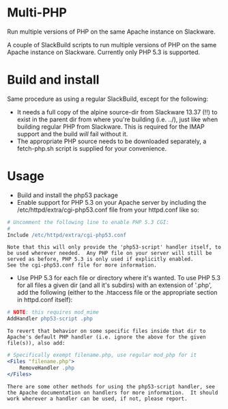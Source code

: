 Multi-PHP
=========

Run multiple versions of PHP on the same Apache instance on Slackware.

A couple of SlackBuild scripts to run multiple versions of PHP on the same
Apache instance on Slackware.  Currently only PHP 5.3 is supported.


Build and install
========
Same procedure as using a regular SlackBuild, except for the following:
*   It needs a full copy of the alpine source-dir from Slackware 13.37 (!!)
    to exist in the parent dir from where you're building (i.e. ../), just
    like when building regular PHP from Slackware.  This is required for the
    IMAP support and the build *will* fail without it.
*   The appropriate PHP source needs to be downloaded separately, a
    fetch-php.sh script is supplied for your convenience.


Usage
=====
*   Build and install the php53 package
*   Enable support for PHP 5.3 on your Apache server by including the
    /etc/httpd/extra/cgi-php53.conf file from your httpd.conf like so:

```apache
# Uncomment the following line to enable PHP 5.3 CGI:
#
Include /etc/httpd/extra/cgi-php53.conf
```
    Note that this will only provide the 'php53-script' handler itself, to
    be used wherever needed.  Any PHP file on your server will still be
    served as before, PHP 5.3 is only used if explicitly enabled.
    See the cgi-php53.conf file for more information.
*   Use PHP 5.3 for each file or directory where it's wanted.
    To use PHP 5.3 for all files a given dir (and all it's subdirs) with an
    extension of '.php', add the following (either to the .htaccess file or
    the appropriate section in httpd.conf itself):

```apache
# NOTE: this requires mod_mime
AddHandler php53-script .php
```

    To revert that behavior on some specific files inside that dir to
    Apache's default PHP handler (i.e. ignore the above for the given
    file(s)), also add:

```apache
# Specifically exempt filename.php, use regular mod_php for it
<Files "filename.php">
    RemoveHandler .php
</Files>
```

    There are some other methods for using the php53-script handler, see
    the Apache documentation on handlers for more information.  It should
    work wherever a handler can be used, if not, please report.
